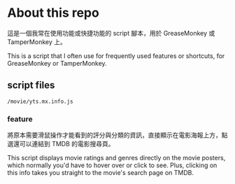 # About this repo

這是一個我常在使用功能或快捷功能的 script 腳本，用於 GreaseMonkey 或 TamperMonkey 上。

This is a script that I often use for frequently used features or shortcuts, for GreaseMonkey or TamperMonkey.

## script files

`/movie/yts.mx.info.js`

### feature

將原本需要滑鼠操作才能看到的評分與分類的資訊，直接顯示在電影海報上方，點選還可以連結到 TMDB 的電影搜尋頁。

This script displays movie ratings and genres directly on the movie posters, which normally you'd have to hover over or click to see. Plus, clicking on this info takes you straight to the movie's search page on TMDB.
